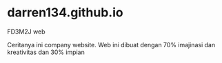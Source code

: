 # darren134.github.io
FD3M2J web

Ceritanya ini company website. 
Web ini dibuat dengan 70% imajinasi dan kreativitas dan 30% impian
